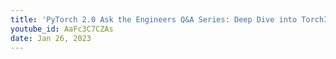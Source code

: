 ```yaml
---
title: 'PyTorch 2.0 Ask the Engineers Q&A Series: Deep Dive into TorchInductor and PT2 Backend Integration'
youtube_id: AaFc3C7CZAs
date: Jan 26, 2023
---
```


